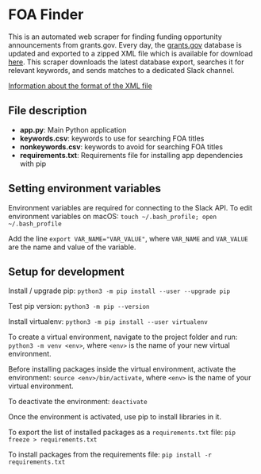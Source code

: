 # FOA Finder

This is an automated web scraper for finding funding opportunity announcements from grants.gov. Every day, the [grants.gov](https://www.grants.gov/) database is updated and exported to a zipped XML file which is available for download [here](https://www.grants.gov/web/grants/xml-extract.html). This scraper downloads the latest database export, searches it for relevant keywords, and sends matches to a dedicated Slack channel.

[Information about the format of the XML file](https://www.grants.gov/help/html/help/index.htm?rhcsh=1&callingApp=custom#t=XMLExtract%2FXMLExtract.htm)



## File description

* **app.py**: Main Python application
* **keywords.csv**: keywords to use for searching FOA titles
* **nonkeywords.csv**: keywords to avoid for searching FOA titles
* **requirements.txt**: Requirements file for installing app dependencies with pip



## Setting environment variables

Environment variables are required for connecting to the Slack API. To edit environment variables on macOS: `touch ~/.bash_profile; open ~/.bash_profile`

Add the line `export VAR_NAME="VAR_VALUE"`, where `VAR_NAME` and `VAR_VALUE` are the name and value of the variable.




## Setup for development

Install / upgrade pip: `python3 -m pip install --user --upgrade pip`

Test pip version: `python3 -m pip --version`

Install virtualenv: `python3 -m pip install --user virtualenv`

To create a virtual environment, navigate to the project folder and run: `python3 -m venv <env>`, where `<env>` is the name of your new virtual environment.

Before installing packages inside the virtual environment, activate the environment: `source <env>/bin/activate`, where `<env>` is the name of your virtual environment.

To deactivate the environment: `deactivate`

Once the environment is activated, use pip to install libraries in it.

To export the list of installed packages as a `requirements.txt` file: `pip freeze > requirements.txt`

To install packages from the requirements file: `pip install -r requirements.txt`

